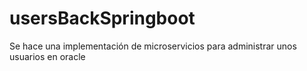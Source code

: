 # usersBackSpringboot
Se hace una implementación de microservicios para administrar unos usuarios en oracle

